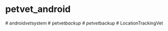 # petvet_android
#   a n d r o i d _ v e t _ s y s t e m  
 #   p e t v e t _ b a c k u p  
 #   p e t v e t _ b a c k u p  
 #   L o c a t i o n T r a c k i n g V e t  
 